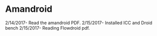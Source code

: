 # Amandroid
2/14/2017- Read the amandroid PDF.
2/15/2017- Installed ICC and Droid bench
2/15/2017- Reading Flowdroid pdf.
